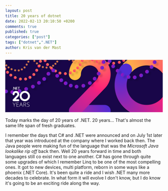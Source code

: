 ```yaml
---
layout: post
title: 20 years of dotnet
date: 2022-02-13 20:10:50 +0200
comments: true
published: true
categories: ["post"]
tags: ["dotnet",".NET"]
author: Kris van der Mast
---
```

![Happy birthday .NET - 20 years][1]

Today marks the day of 20 years of .NET. 20 years... That's almost the same life span of fresh graduates.

I remember the days that C# and .NET were announced and on July 1st later that year was introduced at the company where I worked back then. The Java people were making fun of the language that was the _Microsoft Java lookalike rip off_ back then. Well 20 years forward in time and both languages still co exist next to one another. C# has gone through quite some upgrades of which I remember Linq to be one of the most compelling ones. It got to new devices, multi platform, reborn in some ways like a phoenix (.NET Core). It's been quite a ride and I wish .NET many more decades to celebrate. In what form it will evolve I don't know, but I do know it's going to be an exciting ride along the way.

[1]: /images/20yearsdotnet.png
